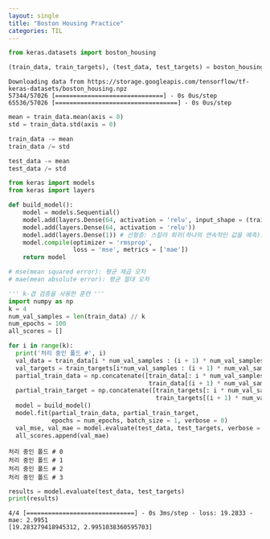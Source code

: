 ```yaml
---
layout: single
title: "Boston Housing Practice"
categories: TIL
---
```

```python
from keras.datasets import boston_housing

(train_data, train_targets), (test_data, test_targets) = boston_housing.load_data()
```

    Downloading data from https://storage.googleapis.com/tensorflow/tf-keras-datasets/boston_housing.npz
    57344/57026 [==============================] - 0s 0us/step
    65536/57026 [==================================] - 0s 0us/step
    


```python
mean = train_data.mean(axis = 0)
std = train_data.std(axis = 0)

train_data -= mean
train_data /= std

test_data -= mean
test_data /= std
```


```python
from keras import models
from keras import layers

def build_model():
    model = models.Sequential()
    model.add(layers.Dense(64, activation = 'relu', input_shape = (train_data.shape[1], )))
    model.add(layers.Dense(64, activation = 'relu'))
    model.add(layers.Dense(1)) # 선형층: 스칼라 회귀(하나의 연속적인 값을 예측)를 위한 구성
    model.compile(optimizer = 'rmsprop',
                  loss = 'mse', metrics = ['mae'])
    return model

# mse(mean squared error): 평균 제곱 오차
# mae(mean absolute error): 평균 절대 오차
```


```python
''' k-겹 검증을 사용한 훈련 '''
import numpy as np
k = 4
num_val_samples = len(train_data) // k
num_epochs = 100
all_scores = []

for i in range(k):
  print('처리 중인 폴드 #', i)
  val_data = train_data[i * num_val_samples : (i + 1) * num_val_samples]
  val_targets = train_targets[i*num_val_samples : (i + 1) * num_val_samples]
  partial_train_data = np.concatenate([train_data[: i * num_val_samples],
                                       train_data[(i + 1) * num_val_samples:]])
  partial_train_target = np.concatenate([train_targets[: i * num_val_samples],
                                         train_targets[(i + 1) * num_val_samples:]])
  model = build_model()
  model.fit(partial_train_data, partial_train_target,
            epochs = num_epochs, batch_size = 1, verbose = 0)
  val_mse, val_mae = model.evaluate(test_data, test_targets, verbose = 0)
  all_scores.append(val_mae)
```

    처리 중인 폴드 # 0
    처리 중인 폴드 # 1
    처리 중인 폴드 # 2
    처리 중인 폴드 # 3
    


```python
results = model.evaluate(test_data, test_targets)
print(results)
```

    4/4 [==============================] - 0s 3ms/step - loss: 19.2833 - mae: 2.9951
    [19.283279418945312, 2.9951038360595703]
    


```python

```
